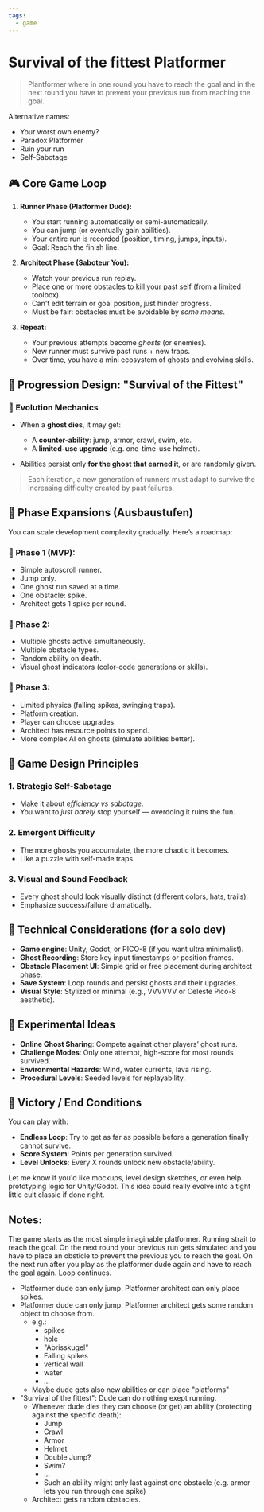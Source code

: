 ```yaml
---
tags:
  - game
---
```


# Survival of the fittest Platformer

> Plantformer where in one round you have to reach the goal and in the next round you have to prevent your previous run from reaching the goal.

Alternative names:

- Your worst own enemy?
- Paradox Platformer
- Ruin your run
- Self-Sabotage

## 🎮 Core Game Loop

1. **Runner Phase (Platformer Dude):**

   * You start running automatically or semi-automatically.
   * You can jump (or eventually gain abilities).
   * Your entire run is recorded (position, timing, jumps, inputs).
   * Goal: Reach the finish line.

2. **Architect Phase (Saboteur You):**

   * Watch your previous run replay.
   * Place one or more obstacles to kill your past self (from a limited toolbox).
   * Can't edit terrain or goal position, just hinder progress.
   * Must be fair: obstacles must be avoidable by *some means*.

3. **Repeat:**

   * Your previous attempts become *ghosts* (or enemies).
   * New runner must survive past runs + new traps.
   * Over time, you have a mini ecosystem of ghosts and evolving skills.

## 🔄 Progression Design: "Survival of the Fittest"

### 🎲 Evolution Mechanics

* When a **ghost dies**, it may get:

  * A **counter-ability**: jump, armor, crawl, swim, etc.
  * A **limited-use upgrade** (e.g. one-time-use helmet).
* Abilities persist only **for the ghost that earned it**, or are randomly given.

> Each iteration, a new generation of runners must adapt to survive the increasing difficulty created by past failures.

## 🧱 Phase Expansions (Ausbaustufen)

You can scale development complexity gradually. Here’s a roadmap:

### 🌱 Phase 1 (MVP):

* Simple autoscroll runner.
* Jump only.
* One ghost run saved at a time.
* One obstacle: spike.
* Architect gets 1 spike per round.

### 🌿 Phase 2:

* Multiple ghosts active simultaneously.
* Multiple obstacle types.
* Random ability on death.
* Visual ghost indicators (color-code generations or skills).

### 🌳 Phase 3:

* Limited physics (falling spikes, swinging traps).
* Platform creation.
* Player can choose upgrades.
* Architect has resource points to spend.
* More complex AI on ghosts (simulate abilities better).

## 🧠 Game Design Principles

### 1. **Strategic Self-Sabotage**

* Make it about *efficiency vs sabotage*.
* You want to *just barely* stop yourself — overdoing it ruins the fun.

### 2. **Emergent Difficulty**

* The more ghosts you accumulate, the more chaotic it becomes.
* Like a puzzle with self-made traps.

### 3. **Visual and Sound Feedback**

* Every ghost should look visually distinct (different colors, hats, trails).
* Emphasize success/failure dramatically.

## 🧰 Technical Considerations (for a solo dev)

* **Game engine**: Unity, Godot, or PICO-8 (if you want ultra minimalist).
* **Ghost Recording**: Store key input timestamps or position frames.
* **Obstacle Placement UI**: Simple grid or free placement during architect phase.
* **Save System**: Loop rounds and persist ghosts and their upgrades.
* **Visual Style**: Stylized or minimal (e.g., VVVVVV or Celeste Pico-8 aesthetic).

## 🧪 Experimental Ideas

* **Online Ghost Sharing**: Compete against other players’ ghost runs.
* **Challenge Modes**: Only one attempt, high-score for most rounds survived.
* **Environmental Hazards**: Wind, water currents, lava rising.
* **Procedural Levels**: Seeded levels for replayability.

## 🏁 Victory / End Conditions

You can play with:

* **Endless Loop**: Try to get as far as possible before a generation finally cannot survive.
* **Score System**: Points per generation survived.
* **Level Unlocks**: Every X rounds unlock new obstacle/ability.

Let me know if you'd like mockups, level design sketches, or even help prototyping logic for Unity/Godot. This idea could really evolve into a tight little cult classic if done right.

## Notes:

The game starts as the most simple imaginable platformer. Running strait to reach the goal. On the next round your previous run gets simulated and you have to place an obsticle to prevent the previous you to reach the goal. On the next run after you play as the platformer dude again and have to reach the goal again. Loop continues.

- Platformer dude can only jump. Platformer architect can only place spikes.
- Platformer dude can only jump. Platformer architect gets some random object to choose from. 
  - e.g.:
    - spikes
    - hole
    - "Abrisskugel"
    - Falling spikes
    - vertical wall
    - water
    - ...
  - Maybe dude gets also new abilities or can place "platforms"
- "Survival of the fittest": Dude can do nothing exept running. 
  - Whenever dude dies they can choose (or get) an ability (protecting against the specific death):
    - Jump
    - Crawl
    - Armor
    - Helmet
    - Double Jump?
    - Swim?
    - ...
    - Such an ability might only last against one obstacle (e.g. armor lets you run through one spike)
  - Architect gets random obstacles.
